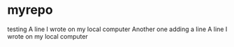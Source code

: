 # myrepo
testing
A line I wrote on my local computer
Another one
adding a line
A line I wrote on my local computer
